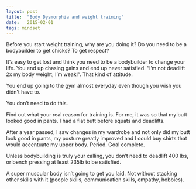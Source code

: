 ```yaml
---
layout: post
title:  "Body Dysmorphia and weight training"
date:   2015-02-01
tags: mindset
---
```



Before you start weight training, why are you doing it? Do you need to be a bodybuilder to get chicks? To get respect?

It’s easy to get lost and think you need to be a bodybuilder to change your life. You end up chasing gains and end up never satisfied. “I’m not deadlift 2x my body weight; I’m weak!”. That kind of attitude.

You end up going to the gym almost everyday even though you wish you didn’t have to.

You don’t need to do this.

Find out what your real reason for training is. For me, it was so that my butt looked good in pants. I had a flat butt before squats and deadlifts.

After a year passed, I saw changes in my wardrobe and not only did my butt look good in pants, my posture greatly improved and I could buy shirts that would accentuate my upper body. Period. Goal complete.

Unless bodybuilding is truly your calling, you don’t need to deadlift 400 lbs, or bench pressing at least 235lb to be satisfied.

A super muscular body isn’t going to get you laid. Not without stacking other skills with it (people skills, communication skills, empathy, hobbies).